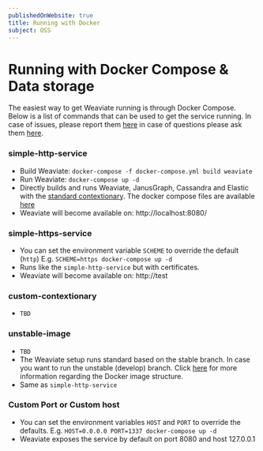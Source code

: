 ```yaml
---
publishedOnWebsite: true
title: Running with Docker
subject: OSS
---
```


# Running with Docker Compose & Data storage

The easiest way to get Weaviate running is through Docker Compose. Below is a list of commands that can be used to get the service running. In case of issues, please report them [here](https://github.com/creativesoftwarefdn/weaviate/issues) in case of questions please ask them [here](https://stackoverflow.com/questions/tagged/weaviate).

### simple-http-service

- Build Weaviate: `docker-compose -f docker-compose.yml build weaviate`
- Run Weaviate: `docker-compose up -d`
- Directly builds and runs Weaviate, JanusGraph, Cassandra and Elastic with the [standard contextionary](https://github.com/creativesoftwarefdn/weaviate/blob/develop/docs/en/use/FAQ.md#q-what-does-the-standard-contextionary-consists-of). The docker compose files are available [here](https://github.com/creativesoftwarefdn/weaviate/blob/develop/docker-compose.yml)
- Weaviate will become available on: http://localhost:8080/

### simple-https-service

- You can set the environment variable `SCHEME` to override the default (`http`) E.g. `SCHEME=https docker-compose up -d`
- Runs like the `simple-http-service` but with certificates.
- Weaviate will become available on: http://test

### custom-contextionary

- `TBD`

### unstable-image

- `TBD`
- The Weaviate setup runs standard based on the stable branch. In case you want to run the unstable (develop) branch. Click [here](https://github.com/creativesoftwarefdn/weaviate/blob/develop/docs/en/contribute/contributing.md#docker-images) for more information regarding the Docker image structure.
- Same as `simple-http-service`

### Custom Port or Custom host

- You can set the environment variables `HOST` and `PORT` to override the defaults. E.g. `HOST=0.0.0.0 PORT=1337 docker-compose up -d`
- Weaviate exposes the service by default on port 8080 and host 127.0.0.1
